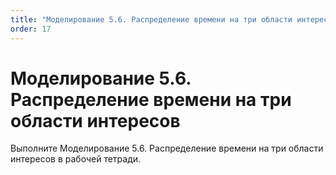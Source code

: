 ```yaml
---
title: "Моделирование 5.6. Распределение времени на три области интересов"
order: 17
---
```


# Моделирование 5.6. Распределение времени на три области интересов

Выполните Моделирование 5.6. Распределение времени на три области интересов в рабочей тетради.